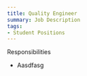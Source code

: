 ```yaml
---
title: Quality Engineer
summary: Job Description
tags:
- Student Positions
---
```

Responsibilities 
- Aasdfasg
